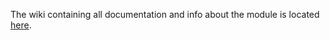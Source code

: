 The wiki containing all documentation and info about the module is located [here](https://github.com/MovingBlocks/TerasologyModulesWikiTemplate/wiki).
